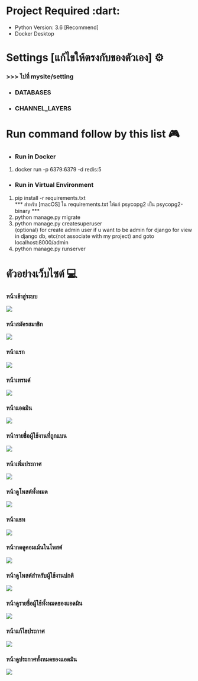 <h1>Project Required :dart:</h1>
<ul>
  <li> Python Version: 3.6 [Recommend]</li>
  <li> Docker Desktop</li>
 </ul>
 
 <h1>Settings [แก้ไขให้ตรงกับของตัวเอง] ⚙</h1>
<h3> >>> ไปที่ mysite/setting</h3>
 <ul> 
  <li><h3>DATABASES</h3></li>
  <li><h3>CHANNEL_LAYERS</h3></li>
</ul> 



<h1>Run command follow by this list 🎮</h1>

  <ul>
  <li><h3>Run in Docker</h3></li>
  </ul>
   <ol>
   <li>docker run -p 6379:6379 -d redis:5 </li>
  </ol>
  <ul>
    <li><h3>Run in Virtual Environment</h3></li>
  </ul>
  <ol>
   <li>pip install -r requirements.txt <br>*** สำหรับ [macOS] ใน requirements.txt ให้แก้ psycopg2 เป็น psycopg2-binary ***</li>
   <li>python manage.py migrate</li>
  <li>python manage.py createsuperuser <br>(optional) for create admin user if u want to be admin for django for view in django db, etc(not associate with my project)
and goto localhost:8000/admin
</li>
  <li>python manage.py runserver</li>
 </ol>
 
<h1>ตัวอย่างเว็บไซต์ 💻</h1>
<h3>หน้าเข้าสู่ระบบ</h3>
<img src="./images_for_readme/1.png"/>
<h3>หน้าสมัครสมาชิก</h3>
<img src="./images_for_readme/2.png"/>
<h3>หน้าแรก</h3>
<img src="./images_for_readme/3.png"/>
<h3>หน้าเทรนด์</h3>
<img src="./images_for_readme/4.png"/>
<h3>หน้าแอดมิน</h3>
<img src="./images_for_readme/5.png"/>
<h3>หน้ารายชื่อผู้ใช้งานที่ถูกแบน</h3>
<img src="./images_for_readme/6.png"/>
<h3>หน้าเพิ่มประกาศ</h3>
<img src="./images_for_readme/7.png"/>
<h3>หน้าดูโพสต์ทั้งหมด</h3>
<img src="./images_for_readme/9.png"/>
<h3>หน้าแชท</h3>
<img src="./images_for_readme/10.png"/>
<h3>หน้ากดดูคอมเม้นในโพสต์</h3>
<img src="./images_for_readme/11.png"/>
<h3>หน้าดูโพสต์สำหรับผู้ใช้งานปกติ</h3>
<img src="./images_for_readme/12.png"/>

<h3>หน้าดูรายชื่อผู้ใช้ทั้งหมดของแอดมิน</h3>

<img src="./images_for_readme/13.png"/>

<h3>หน้าแก้ไขประกาศ</h3>

<img src="./images_for_readme/14.png"/>

<h3>หน้าดูประกาศทั้งหมดของแอดมิน</h3>

<img src="./images_for_readme/16.png"/>


